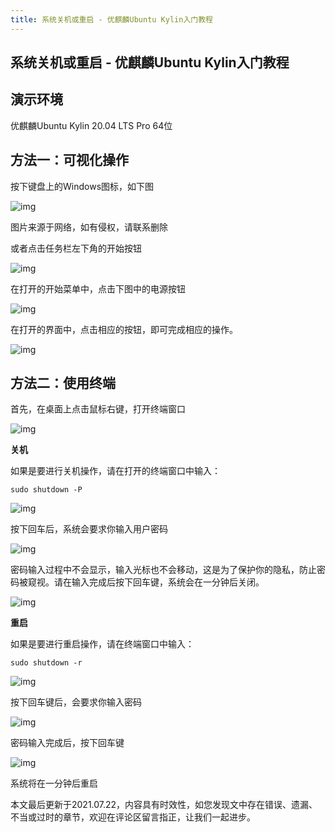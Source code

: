 ```yaml
---
title: 系统关机或重启 - 优麒麟Ubuntu Kylin入门教程
---
```


## 系统关机或重启 - 优麒麟Ubuntu Kylin入门教程


## 演示环境

优麒麟Ubuntu Kylin 20.04 LTS Pro 64位

## 方法一：可视化操作

按下键盘上的Windows图标，如下图

![img](https://pic2.zhimg.com/v2-684e550afad45954b65c73ee505e16d9_b.png)

图片来源于网络，如有侵权，请联系删除

或者点击任务栏左下角的开始按钮

![img](https://pic3.zhimg.com/v2-e1b36127e829735c458d6ee9dd785dce_b.png)

在打开的开始菜单中，点击下图中的电源按钮

![img](https://pic2.zhimg.com/v2-3b2db23d8018a94861e77731a05695b5_b.png)

在打开的界面中，点击相应的按钮，即可完成相应的操作。

![img](https://pic2.zhimg.com/v2-a1e61d2a66a777836e715ca0c8bb1199_b.png)

## 方法二：使用终端

首先，在桌面上点击鼠标右键，打开终端窗口

![img](https://pic1.zhimg.com/v2-16c465705f6e2fb0e6f29339d6c1d3a0_b.png)

**关机**

如果是要进行关机操作，请在打开的终端窗口中输入：

```
sudo shutdown -P
```

![img](https://pic1.zhimg.com/v2-22ca1a6ade1f0698fb7cb1cd7e2bc670_b.png)

按下回车后，系统会要求你输入用户密码

![img](https://pic4.zhimg.com/v2-758cf7bfb78086a73736728270c6bba3_b.png)

密码输入过程中不会显示，输入光标也不会移动，这是为了保护你的隐私，防止密码被窥视。请在输入完成后按下回车键，系统会在一分钟后关闭。

![img](https://pic3.zhimg.com/v2-b6cf48ba760d49c857c61bf342b1a4d6_b.png)

**重启**

如果是要进行重启操作，请在终端窗口中输入：

```
sudo shutdown -r
```

![img](https://pic1.zhimg.com/v2-845e429d4b839b00677df1af301664fc_b.png)

按下回车键后，会要求你输入密码

![img](https://pic1.zhimg.com/v2-d9b041cf9e2291ee50499725d55b8a5c_b.png)

密码输入完成后，按下回车键

![img](https://pic1.zhimg.com/v2-cff7c135295ceb476131b392cb0ac1c8_b.png)

系统将在一分钟后重启

本文最后更新于2021.07.22，内容具有时效性，如您发现文中存在错误、遗漏、不当或过时的章节，欢迎在评论区留言指正，让我们一起进步。